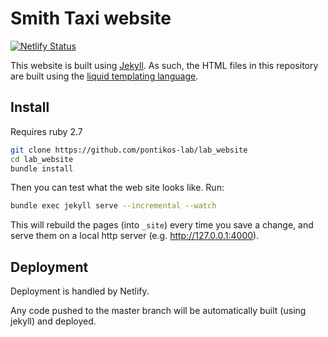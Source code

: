 # Smith Taxi website

[![Netlify Status](https://api.netlify.com/api/v1/badges/013fcf60-7621-476d-8709-bfc4767b737b/deploy-status)](https://app.netlify.com/sites/smithtaxi/deploys)

This website is built using [Jekyll](https://jekyllrb.com/). As such, the HTML files in this repository are built using the [liquid templating language](https://shopify.github.io/liquid/basics/introduction/).

## Install

Requires ruby 2.7

```bash
git clone https://github.com/pontikos-lab/lab_website
cd lab_website
bundle install
```

Then you can test what the web site looks like. Run:

```bash
bundle exec jekyll serve --incremental --watch
```

This will rebuild the pages (into `_site`) every time you save a change, and serve them on a local http server (e.g. http://127.0.0.1:4000).

## Deployment

Deployment is handled by Netlify.

Any code pushed to the master branch will be automatically built (using jekyll) and deployed.
